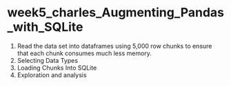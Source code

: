 # week5_charles_Augmenting_Pandas_with_SQLite
1. Read the data set into dataframes using 5,000 row chunks to ensure that each chunk consumes much less  memory.
2. Selecting Data Types
3. Loading Chunks Into SQLite
4. Exploration and analysis
